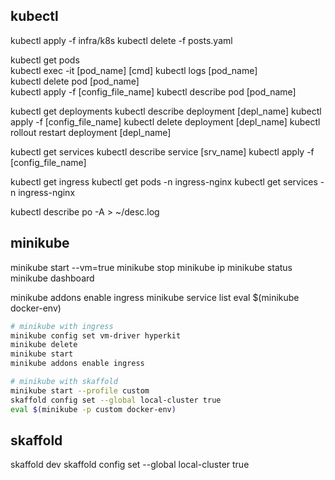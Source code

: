 ## kubectl

kubectl apply -f infra/k8s
kubectl delete -f posts.yaml

<!-- pods -->

kubectl get pods  
kubectl exec -it [pod_name] [cmd]
kubectl logs [pod_name]  
kubectl delete pod [pod_name]  
kubectl apply -f [config_file_name]
kubectl describe pod [pod_name]

<!-- deployment -->

kubectl get deployments
kubectl describe deployment [depl_name]
kubectl apply -f [config_file_name]
kubectl delete deployment [depl_name]
kubectl rollout restart deployment [depl_name]

<!-- service -->

kubectl get services
kubectl describe service [srv_name]
kubectl apply -f [config_file_name]

<!-- ingress-nginx -->

kubectl get ingress
kubectl get pods -n ingress-nginx
kubectl get services -n ingress-nginx

<!-- All? -->

kubectl describe po -A > ~/desc.log

## minikube

minikube start --vm=true
minikube stop
minikube ip
minikube status
minikube dashboard

minikube addons enable ingress
minikube service list
eval $(minikube docker-env)

```sh
# minikube with ingress
minikube config set vm-driver hyperkit
minikube delete
minikube start
minikube addons enable ingress
```

```sh
# minikube with skaffold
minikube start --profile custom
skaffold config set --global local-cluster true
eval $(minikube -p custom docker-env)
```

## skaffold

skaffold dev
skaffold config set --global local-cluster true
